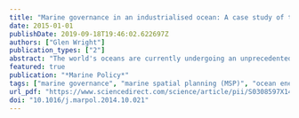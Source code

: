 ```yaml
---
title: "Marine governance in an industrialised ocean: A case study of the emerging marine renewable energy industry"
date: 2015-01-01
publishDate: 2019-09-18T19:46:02.622697Z
authors: ["Glen Wright"]
publication_types: ["2"]
abstract: "The world's oceans are currently undergoing an unprecedented period of industrialisation, made possible by advances in technology and driven by our growing need for food, energy and resources. This is placing the oceans are under intense pressure, and the ability of existing marine governance frameworks to sustainably manage the marine environment is increasingly being called into question. Emerging industries are challenging all aspects of these frameworks, raising questions regarding ownership and rights of the sea and its resources, management of environmental impacts, and management of ocean space. This paper uses the emerging marine renewable energy (MRE) industry, particularly in the United Kingdom (UK), as a case study to introduce and explore some of the key challenges. The paper concludes that the challenges are likely to be extensive and argues for development of a comprehensive legal research agenda to advance both MRE technologies and marine governance frameworks."
featured: true
publication: "*Marine Policy*"
tags: ["marine governance", "marine spatial planning (MSP)", "ocean energy", "tidal energy", "wave energy"]
url_pdf: "https://www.sciencedirect.com/science/article/pii/S0308597X14002838"
doi: "10.1016/j.marpol.2014.10.021"
---
```


